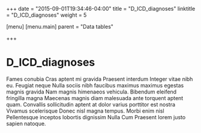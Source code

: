 +++
date = "2015-09-01T19:34:46-04:00"
title = "D_ICD_diagnoses"
linktitle = "D_ICD_diagnoses"
weight = 5

[menu]
  [menu.main]
    parent = "Data tables"

+++

# D\_ICD\_diagnoses

Fames conubia Cras aptent mi gravida Praesent interdum Integer vitae nibh eu. Feugiat neque Nulla sociis nibh faucibus maximus maximus egestas magnis gravida Nam magnis himenaeos vehicula. Bibendum eleifend fringilla magna Maecenas magnis diam malesuada ante torquent aptent quam. Convallis sollicitudin aptent at dolor varius porttitor est nostra Vivamus scelerisque Donec nisl magna tempus. Morbi enim nisl Pellentesque inceptos lobortis dignissim Nulla Cum Praesent lorem justo sapien natoque.